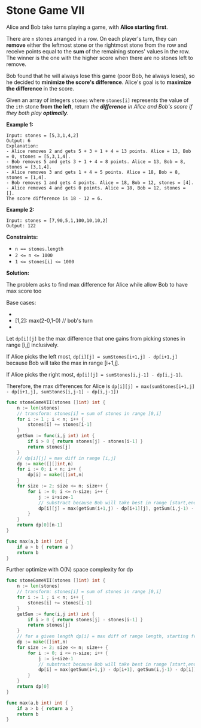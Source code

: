 # Stone Game VII

Alice and Bob take turns playing a game, with  **Alice starting first**.

There are  `n`  stones arranged in a row. On each player's turn, they can  **remove**  either the leftmost stone or the rightmost stone from the row and receive points equal to the  **sum**  of the remaining stones' values in the row. The winner is the one with the higher score when there are no stones left to remove.

Bob found that he will always lose this game (poor Bob, he always loses), so he decided to  **minimize the score's difference**. Alice's goal is to  **maximize the difference**  in the score.

Given an array of integers  `stones`  where  `stones[i]`  represents the value of the  `ith`  stone  **from the left**, return  _the  **difference**  in Alice and Bob's score if they both play  **optimally**._

**Example 1:**

	Input: stones = [5,3,1,4,2]
	Output: 6
	Explanation: 
	- Alice removes 2 and gets 5 + 3 + 1 + 4 = 13 points. Alice = 13, Bob = 0, stones = [5,3,1,4].
	- Bob removes 5 and gets 3 + 1 + 4 = 8 points. Alice = 13, Bob = 8, stones = [3,1,4].
	- Alice removes 3 and gets 1 + 4 = 5 points. Alice = 18, Bob = 8, stones = [1,4].
	- Bob removes 1 and gets 4 points. Alice = 18, Bob = 12, stones = [4].
	- Alice removes 4 and gets 0 points. Alice = 18, Bob = 12, stones = [].
	The score difference is 18 - 12 = 6.

**Example 2:**

	Input: stones = [7,90,5,1,100,10,10,2]
	Output: 122

**Constraints:**

-   `n == stones.length`
-   `2 <= n <= 1000`
-   `1 <= stones[i] <= 1000`

**Solution:**

The problem asks to find max difference for Alice while allow Bob to have max score too

Base cases:
- [1]: 0
- [1,2]: max(2-0,1-0) // bob's turn
- [1,2,3]: max([2,3],[1,2])

Let `dp[i][j]` be the max difference that one gains from picking stones in range [i,j] inclusively. 

If Alice picks the left most, `dp[i][j] = sumStones[i+1,j] - dp[i+1,j]` because Bob will take the max in range [i+1,j]. 

If Alice picks the right most, `dp[i][j] = sumStones[i,j-1] - dp[i,j-1]`. 

Therefore, the max differences for Alice is `dp[i][j] = max(sumStones[i+1,j] - dp[i+1,j], sumStones[i,j-1] - dp[i,j-1])` 

```go
func stoneGameVII(stones []int) int {
    n := len(stones)
    // transform: stones[i] = sum of stones in range [0,i]
    for i := 1 ; i < n; i++ {
        stones[i] += stones[i-1]
    }
    getSum := func(i,j int) int {
        if i > 0 { return stones[j] - stones[i-1] }
        return stones[j]
    }
    // dp[i][j] = max diff in range [i,j]
    dp := make([][]int,n)
    for i := 0; i < n; i++ {
        dp[i] = make([]int,n)
    }
    for size := 2; size <= n; size++ {
        for i := 0; i <= n-size; i++ {
            j := i+size-1
            // substract because Bob will take best in range [start,end]
            dp[i][j] = max(getSum(i+1,j) - dp[i+1][j], getSum(i,j-1) - dp[i][j-1])
        }
    }
    return dp[0][n-1]
}

func max(a,b int) int {
    if a > b { return a }
    return b
}
```

Further optimize with O(N) space complexity for dp

```go
func stoneGameVII(stones []int) int {
    n := len(stones)
    // transform: stones[i] = sum of stones in range [0,i]
    for i := 1 ; i < n; i++ {
        stones[i] += stones[i-1]
    }
    getSum := func(i,j int) int {
        if i > 0 { return stones[j] - stones[i-1] }
        return stones[j]
    }
    // for a given length dp[i] = max diff of range length, starting from index i
    dp := make([]int,n)
    for size := 2; size <= n; size++ {
        for i := 0; i <= n-size; i++ {
            j := i+size-1
            // substract because Bob will take best in range [start,end]
            dp[i] = max(getSum(i+1,j) - dp[i+1], getSum(i,j-1) - dp[i])
        }
    }
    return dp[0]
}

func max(a,b int) int {
    if a > b { return a }
    return b
}
```